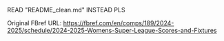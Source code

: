 READ "README_clean.md" INSTEAD PLS

Original FBref URL: https://fbref.com/en/comps/189/2024-2025/schedule/2024-2025-Womens-Super-League-Scores-and-Fixtures

